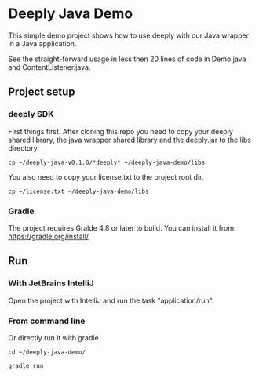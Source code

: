 # Deeply Java Demo

This simple demo project shows how to use deeply with our Java wrapper in a Java application.

See the straight-forward usage in less then 20 lines of code in Demo.java and ContentListener.java.


## Project setup

### deeply SDK

First things first. After cloning this repo you need to copy your deeply shared library,
the java wrapper shared library and the deeply.jar to the libs directory:

```
cp ~/deeply-java-v0.1.0/*deeply* ~/deeply-java-demo/libs
```

You also need to copy your license.txt to the project root dir.

```
cp ~/license.txt ~/deeply-java-demo/libs
```

### Gradle

The project requires Gralde 4.8 or later to build. You can install it from: https://gradle.org/install/


## Run

### With JetBrains IntelliJ

Open the project with IntelliJ and run the task "application/run".

### From command line

Or directly run it with gradle

```
cd ~/deeply-java-demo/

gradle run
```

